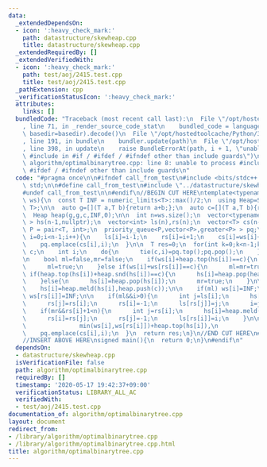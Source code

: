 ```yaml
---
data:
  _extendedDependsOn:
  - icon: ':heavy_check_mark:'
    path: datastructure/skewheap.cpp
    title: datastructure/skewheap.cpp
  _extendedRequiredBy: []
  _extendedVerifiedWith:
  - icon: ':heavy_check_mark:'
    path: test/aoj/2415.test.cpp
    title: test/aoj/2415.test.cpp
  _pathExtension: cpp
  _verificationStatusIcon: ':heavy_check_mark:'
  attributes:
    links: []
  bundledCode: "Traceback (most recent call last):\n  File \"/opt/hostedtoolcache/Python/3.9.0/x64/lib/python3.9/site-packages/onlinejudge_verify/documentation/build.py\"\
    , line 71, in _render_source_code_stat\n    bundled_code = language.bundle(stat.path,\
    \ basedir=basedir).decode()\n  File \"/opt/hostedtoolcache/Python/3.9.0/x64/lib/python3.9/site-packages/onlinejudge_verify/languages/cplusplus.py\"\
    , line 191, in bundle\n    bundler.update(path)\n  File \"/opt/hostedtoolcache/Python/3.9.0/x64/lib/python3.9/site-packages/onlinejudge_verify/languages/cplusplus_bundle.py\"\
    , line 398, in update\n    raise BundleErrorAt(path, i + 1, \"unable to process\
    \ #include in #if / #ifdef / #ifndef other than include guards\")\nonlinejudge_verify.languages.cplusplus_bundle.BundleErrorAt:\
    \ algorithm/optimalbinarytree.cpp: line 8: unable to process #include in #if /\
    \ #ifdef / #ifndef other than include guards\n"
  code: "#pragma once\n\n#ifndef call_from_test\n#include <bits/stdc++.h>\nusing namespace\
    \ std;\n\n#define call_from_test\n#include \"../datastructure/skewheap.cpp\"\n\
    #undef call_from_test\n\n#endif\n//BEGIN CUT HERE\ntemplate<typename T>\nT optimalbinarytree(vector<T>\
    \ ws){\n  const T INF = numeric_limits<T>::max()/2;\n  using Heap=SkewHeap<T,\
    \ T>;\n\n  auto g=[](T a,T b){return a+b;};\n  auto c=[](T a,T b){return a>b;};\n\
    \  Heap heap(g,g,c,INF,0);\n\n  int n=ws.size();\n  vector<typename Heap::Node*\
    \ > hs(n-1,nullptr);\n  vector<int> ls(n),rs(n);\n  vector<T> cs(n-1);\n\n  using\
    \ P = pair<T, int>;\n  priority_queue<P,vector<P>,greater<P> > pq;\n  for(int\
    \ i=0;i<n-1;i++){\n    ls[i]=i-1;\n    rs[i]=i+1;\n    cs[i]=ws[i]+ws[i+1];\n\
    \    pq.emplace(cs[i],i);\n  }\n\n  T res=0;\n  for(int k=0;k<n-1;k++){\n    T\
    \ c;\n    int i;\n    do{\n      tie(c,i)=pq.top();pq.pop();\n    }while(rs[i]<0||cs[i]!=c);\n\
    \n    bool ml=false,mr=false;\n    if(ws[i]+heap.top(hs[i])==c){\n      hs[i]=heap.pop(hs[i]);\n\
    \      ml=true;\n    }else if(ws[i]+ws[rs[i]]==c){\n      ml=mr=true;\n    }else\
    \ if(heap.top(hs[i])+heap.snd(hs[i])==c){\n      hs[i]=heap.pop(heap.pop(hs[i]));\n\
    \    }else{\n      hs[i]=heap.pop(hs[i]);\n      mr=true;\n    }\n\n    res+=c;\n\
    \    hs[i]=heap.meld(hs[i],heap.push(c));\n\n    if(ml) ws[i]=INF;\n    if(mr)\
    \ ws[rs[i]]=INF;\n\n    if(ml&&i>0){\n      int j=ls[i];\n      hs[j]=heap.meld(hs[j],hs[i]);\n\
    \      rs[j]=rs[i];\n      rs[i]=-1;\n      ls[rs[j]]=j;\n      i=j;\n    }\n\n\
    \    if(mr&&rs[i]+1<n){\n      int j=rs[i];\n      hs[i]=heap.meld(hs[i],hs[j]);\n\
    \      rs[i]=rs[j];\n      rs[j]=-1;\n      ls[rs[i]]=i;\n    }\n\n    cs[i]=min({ws[i]+ws[rs[i]],INF,\n\
    \               min(ws[i],ws[rs[i]])+heap.top(hs[i]),\n               heap.top(hs[i])+heap.snd(hs[i])});\n\
    \    pq.emplace(cs[i],i);\n  }\n  return res;\n}\n//END CUT HERE\n#ifndef call_from_test\n\
    //INSERT ABOVE HERE\nsigned main(){\n  return 0;\n}\n#endif\n"
  dependsOn:
  - datastructure/skewheap.cpp
  isVerificationFile: false
  path: algorithm/optimalbinarytree.cpp
  requiredBy: []
  timestamp: '2020-05-17 19:42:37+09:00'
  verificationStatus: LIBRARY_ALL_AC
  verifiedWith:
  - test/aoj/2415.test.cpp
documentation_of: algorithm/optimalbinarytree.cpp
layout: document
redirect_from:
- /library/algorithm/optimalbinarytree.cpp
- /library/algorithm/optimalbinarytree.cpp.html
title: algorithm/optimalbinarytree.cpp
---
```

